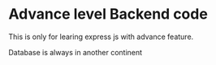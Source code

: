 # Advance level Backend code

This is only for learing express js with advance feature.

Database is always in another continent
